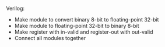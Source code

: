 Verilog:
 - Make module to convert binary 8-bit to floating-point 32-bit
 - Make module to floating-point 32-bit to binary 8-bit
 - Make register with in-valid and register-out with out-valid
 - Connect all modules together

